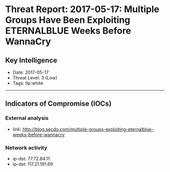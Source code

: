 # Threat Report: 2017-05-17: Multiple Groups Have Been Exploiting ETERNALBLUE Weeks Before WannaCry


## Key Intelligence
* Date: 2017-05-17
* Threat Level: 3 (Low)
* Tags: tlp:white

---

## Indicators of Compromise (IOCs)
### External analysis
* link: http://blog.secdo.com/multiple-groups-exploiting-eternalblue-weeks-before-wannacry

### Network activity
* ip-dst: 77.72.84.11
* ip-dst: 117.21.191.69
